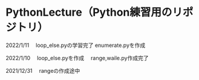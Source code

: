 # PythonLecture（Python練習用のリポジトリ）
2022/1/11
　loop_else.pyの学習完了
  enumerate.pyを作成

2022/1/10
　loop_else.pyを作成
　range,waile.py作成完了

2021/12/31
　rangeの作成途中


